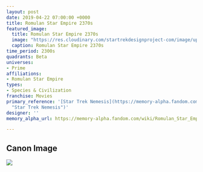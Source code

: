 ```yaml
---
layout: post
date: 2019-04-22 07:00:00 +0000
title: Romulan Star Empire 2370s
featured_image:
  title: Romulan Star Empire 2370s
  image: "https://res.cloudinary.com/startrekdesignproject-com/image/upload/v1555952315/Romulan2370s.png"
  caption: Romulan Star Empire 2370s
time_period: 2300s
quadrants: Beta
universes:
- Prime
affiliations:
- Romulan Star Empire
types:
- Species & Civilization
franchise: Movies
primary_reference: '[Star Trek Nemesis](https://memory-alpha.fandom.com/wiki/Star_Trek_Nemesis
  "Star Trek Nemesis")'
designer: ''
memory_alpha_url: https://memory-alpha.fandom.com/wiki/Romulan_Star_Empire

---
```

## Canon Image

![](https://res.cloudinary.com/startrekdesignproject-com/image/upload/v1555952316/Romulan2370s1.png)